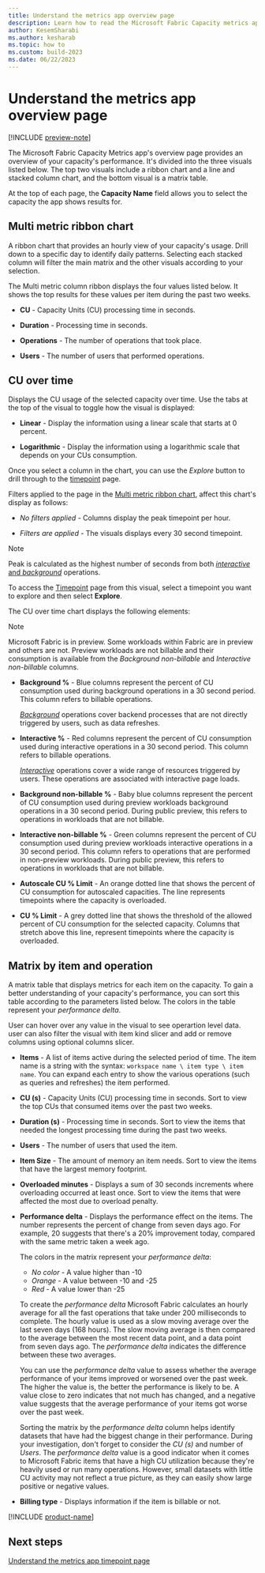 ```yaml
---
title: Understand the metrics app overview page
description: Learn how to read the Microsoft Fabric Capacity metrics app's overview page.
author: KesemSharabi
ms.author: kesharab
ms.topic: how to
ms.custom: build-2023
ms.date: 06/22/2023
---
```


# Understand the metrics app overview page

[!INCLUDE [preview-note](../includes/preview-note.md)]

The Microsoft Fabric Capacity Metrics app's overview page provides an overview of your capacity's performance. It's divided into the three visuals listed below. The top two visuals include a ribbon chart and a line and stacked column chart, and the bottom visual is a matrix table.

At the top of each page, the **Capacity Name** field allows you to select the capacity the app shows results for.

## Multi metric ribbon chart

A ribbon chart that provides an hourly view of your capacity's usage. Drill down to a specific day to identify daily patterns. Selecting each stacked column will filter the main matrix and the other visuals according to your selection.

The Multi metric column ribbon displays the four values listed below. It shows the top results for these values per item during the past two weeks.

* **CU** - Capacity Units (CU) processing time in seconds.

* **Duration** - Processing time in seconds.

* **Operations** - The number of operations that took place.

* **Users** - The number of users that performed operations.

## CU over time

Displays the CU usage of the selected capacity over time. Use the tabs at the top of the visual to toggle how the visual is displayed:

* **Linear** - Display the information using a linear scale that starts at 0 percent.

* **Logarithmic** - Display the information using a logarithmic scale that depends on your CUs consumption.

Once you select a column in the chart, you can use the *Explore* button to drill through to the [timepoint](metrics-app-timepoint-page.md) page.

Filters applied to the page in the [Multi metric ribbon chart](#multi-metric-ribbon-chart), affect this chart's display as follows:

* *No filters applied* - Columns display the peak timepoint per hour.

* *Filters are applied* -  The visuals displays every 30 second timepoint.

>[!NOTE]
>Peak is calculated as the highest number of seconds from both [*interactive* and *background*](/power-bi/enterprise/service-premium-interactive-background-operations) operations.

To access the [Timepoint](metrics-app-timepoint-page.md) page from this visual, select a timepoint you want to explore and then select **Explore**.

The CU over time chart displays the following elements:

>[!NOTE]
>Microsoft Fabric is in preview. Some workloads within Fabric are in preview and others are not. Preview workloads are not billable and their consumption is available from the *Background non-billable* and *Interactive non-billable* columns.

* **Background %** - Blue columns represent the percent of CU consumption used during background operations in a 30 second period. This column refers to billable operations.
    
    [*Background*](/power-bi/enterprise/service-premium-interactive-background-operations#background-operations) operations cover backend processes that are not directly triggered by users, such as data refreshes.

* **Interactive %** - Red columns represent the percent of CU consumption used during interactive operations in a 30 second period. This column refers to billable operations.

    [*Interactive*](/power-bi/enterprise/service-premium-interactive-background-operations#interactive-operations) operations cover a wide range of resources triggered by users. These operations are associated with interactive page loads.

* **Background non-billable %** - Baby blue columns represent the percent of CU consumption used during preview workloads background operations in a 30 second period. During public preview, this refers to operations in workloads that are not billable.

* **Interactive non-billable %** - Green columns represent the percent of CU consumption used during preview workloads interactive operations in a 30 second period. This column refers to operations that are performed in non-preview workloads. During public preview, this refers to operations in workloads that are not billable.

* **Autoscale CU % Limit** - An orange dotted line that shows the percent of CU consumption for autoscaled capacities. The line represents timepoints where the capacity is overloaded.

* **CU % Limit** - A grey dotted line that shows the threshold of the allowed percent of CU consumption for the selected capacity. Columns that stretch above this line, represent timepoints where the capacity is overloaded.

## Matrix by item and operation

A matrix table that displays metrics for each item on the capacity. To gain a better understanding of your capacity's performance, you can sort this table according to the parameters listed below. The colors in the table represent your *performance delta*.

User can hover over any value in the visual to see operartion level data. user can also filter the visual with item kind slicer and add or remove columns using optional columns slicer.

* **Items** - A list of items active during the selected period of time. The item name is a string with the syntax: `workspace name \ item type \ item name`. You can expand each entry to show the various operations (such as queries and refreshes) the item performed.

* **CU (s)** - Capacity Units (CU) processing time in seconds. Sort to view the top CUs that consumed items over the past two weeks.

* **Duration (s)** - Processing time in seconds. Sort to view the items that needed the longest processing time during the past two weeks.

* **Users** - The number of users that used the item.

* **Item Size** - The amount of memory an item needs. Sort to view the items that have the largest memory footprint.

* **Overloaded minutes** - Displays a sum of 30 seconds increments where overloading occurred at least once. Sort to view the items that were affected the most due to overload penalty.

* **Performance delta** - Displays the performance effect on the items. The number represents the percent of change from seven days ago. For example, 20 suggests that there's a 20% improvement today, compared with the same metric taken a week ago.

    The colors in the matrix represent your *performance delta*:
    * *No color* - A value higher than -10
    * *Orange* - A value between -10 and -25
    * *Red* - A value lower than -25

    To create the *performance delta* Microsoft Fabric calculates an hourly average for all the fast operations that take under 200 milliseconds to complete. The hourly value is used as a slow moving average over the last seven days (168 hours). The slow moving average is then compared to the average between the most recent data point, and a data point from seven days ago. The *performance delta* indicates the difference between these two averages.

    You can use the *performance delta* value to assess whether the average performance of your items improved or worsened over the past week. The higher the value is, the better the performance is likely to be. A value close to zero indicates that not much has changed, and a negative value suggests that the average performance of your items got worse over the past week.

    Sorting the matrix by the *performance delta* column helps identify datasets that have had the biggest change in their performance. During your investigation, don't forget to consider the *CU (s)* and number of *Users*. The *performance delta* value is a good indicator when it comes to Microsoft Fabric items that have a high CU utilization because they're heavily used or run many operations. However, small datasets with little CU activity may not reflect a true picture, as they can easily show large positive or negative values.

* **Billing type** - Displays information if the item is billable or not.


[!INCLUDE [product-name](../includes/metrics-app-preview-status.md)]

## Next steps

[Understand the metrics app timepoint page](metrics-app-timepoint-page.md)
